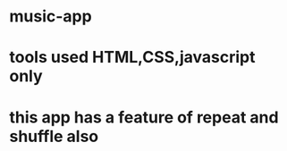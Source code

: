 # music-app
# tools used HTML,CSS,javascript only
# this app has a feature of repeat and shuffle also 
